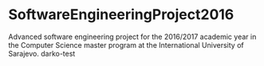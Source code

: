 # SoftwareEngineeringProject2016
Advanced software engineering project for the 2016/2017 academic year in the Computer Science master program at the International University of Sarajevo.
darko-test
